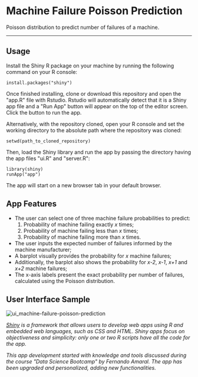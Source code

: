# Machine Failure Poisson Prediction

Poisson distribution to predict number of failures of a machine.

---

## Usage

Install the Shiny R package on your machine by running the following command on your R console:

```
install.packages("shiny")
```

Once finished installing, clone or download this repository and open the "app.R" file with Rstudio. Rstudio will automatically detect that it is a Shiny app file and a "Run App" button will appear on the top of the editor screen. Click the button to run the app.

Alternatively, with the repository cloned, open your R console and set the working directory to the absolute path where the repository was cloned:

```
setwd(path_to_cloned_repository)
```

Then, load the Shiny library and run the app by passing the directory having the app files "ui.R" and "server.R":

```
library(shiny)
runApp("app")
```

The app will start on a new browser tab in your default browser.

## App Features

* The user can select one of three machine failure probabilities to predict:
    1. Probability of machine failing exactly *x* times;
    2. Probability of machine failing less than *x* times;
    3. Probability of machine failing more than *x* times.
* The user inputs the expected number of failures informed by the machine manufacturer;
* A barplot visually provides the probability for *x* machine failures;
* Additionally, the barplot also shows the probability for *x-2*, *x-1*, *x+1* and *x+2* machine failures;
* The x-axis labels present the exact probability per number of failures, calculated using the Poisson distribution.

## User Interface Sample

![ui_machine-failure-poisson-prediction](https://user-images.githubusercontent.com/33037020/184787540-b3a1b518-de62-4929-aa47-128b9714ec14.JPG)

*[Shiny] is a framework that allows users to develop web apps using R and embedded web languages, such as CSS and HTML. Shiny apps focus on objectiveness and simplicity: only one or two R scripts have all the code for the app.*

*This app development started with knowledge and tools discussed during the course "Data Science Bootcamp" by Fernando Amaral. The app has been upgraded and personalized, adding new functionalities.*

[//]: #

[Shiny]: <https://www.shinyapps.io>
